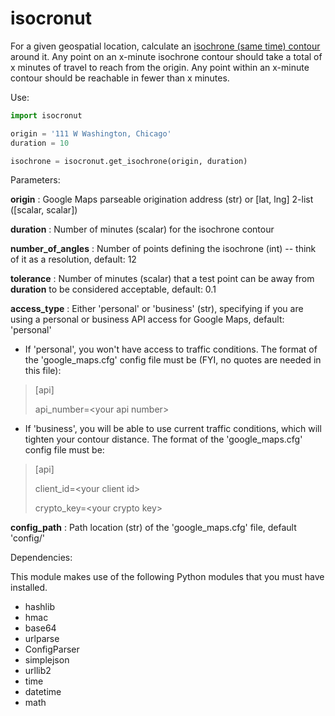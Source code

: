 # isocronut

For a given geospatial location, calculate an [isochrone (same time) contour](http://en.wikipedia.org/wiki/Isochrone_map) around it. Any point on an x-minute isochrone contour should take a total of x minutes of travel to reach from the origin. Any point within an x-minute contour should be reachable in fewer than x minutes.

Use:

```python
import isocronut

origin = '111 W Washington, Chicago'
duration = 10

isochrone = isocronut.get_isochrone(origin, duration)
```

Parameters:

__origin__ : Google Maps parseable origination address (str) or [lat, lng] 2-list ([scalar, scalar])

__duration__ : Number of minutes (scalar) for the isochrone contour

__number_of_angles__ : Number of points defining the isochrone (int) -- think of it as a resolution, default: 12

__tolerance__ : Number of minutes (scalar) that a test point can be away from __duration__ to be considered acceptable, default: 0.1

__access_type__ : Either 'personal' or 'business' (str), specifying if you are using a personal or business API access for Google Maps, default: 'personal'

  * If 'personal', you won't have access to traffic conditions. The format of the 'google_maps.cfg' config file must be (FYI, no quotes are needed in this file):

> [api]
>
> api_number=\<your api number\>

  * If 'business', you will be able to use current traffic conditions, which will tighten your contour distance. The format of the 'google_maps.cfg' config file must be:

> [api]
>
> client_id=\<your client id\>
>
> crypto_key=\<your crypto key\>

__config_path__ : Path location (str) of the 'google_maps.cfg' file, default 'config/'

Dependencies:

This module makes use of the following Python modules that you must have installed.

* hashlib
* hmac
* base64
* urlparse
* ConfigParser
* simplejson
* urllib2
* time
* datetime
* math
